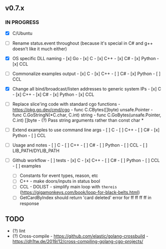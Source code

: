 ## v0.7.x

### IN PROGRESS

- [x] C/Ubuntu

- [ ] Rename status.event throughout (because it's special in C# and g++ doesn't like it much either)

- [x] OS specific DLL naming
      - [x] Go
      - [x] C
      - [x] C++
      - [x] C#
      - [x] Python
      - [x] CCL

- [ ] Commonalize examples output
      - [x] C
      - [x] C++
      - [ ] C#
      - [x] Python
      - [ ] CCL

- [x] Change all bind/broadcast/listen addresses to generic system IPs
      - [x] C
      - [x] C++
      - [x] C#
      - [x] Python
      - [x] CCL

- [ ] Replace slice'ing code with standard cgo functions
      - https://pkg.go.dev/cmd/cgo
      - func C.CBytes([]byte) unsafe.Pointer
      - func C.GoStringN(*C.char, C.int) string
      - func C.GoBytes(unsafe.Pointer, C.int) []byte
      - (?) Pass string arguments rather than const char *

- [ ] Extend examples to use command line args
      - [ ] C
      - [ ] C++
      - [ ] C#
      - [x] Python
      - [ ] CCL
  
- [ ] Usage and notes
      - [ ] C
      - [ ] C++
      - [ ] C#
      - [ ] Python
      - [ ] CCL
      - [ ] LIB_PATH/DYLIB_PATH

- [ ] Github workflow
      - [ ] tests
            - [x] C
            - [x] C++
            - [ ] C#
            - [ ] Python
            - [ ] CCL
      - [ ] examples

  - [ ] Constants for event types, reason, etc
  - [ ] C++ 
        - make doors/inputs in status bool
  - [ ] CCL
        - DOLIST
        - simplify main loop with `thereis` (https://gigamonkeys.com/book/loop-for-black-belts.html)
  - [ ] GetCardByIndex should return 'card deleted' error for ff ff ff ff in response

## TODO

- (?) lint
- (?) Cross-compile
      - https://github.com/elastic/golang-crossbuild
      - https://dh1tw.de/2019/12/cross-compiling-golang-cgo-projects/

